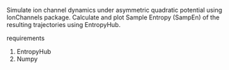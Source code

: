 Simulate ion channel dynamics under asymmetric quadratic potential using IonChannels package.
Calculate and plot Sample Entropy (SampEn) of the resulting trajectories using EntropyHub.

requirements
1. EntropyHub
2. Numpy
